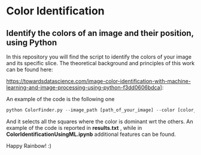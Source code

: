 # Color Identification

## Identify the colors of an image and their position, using Python 

In this repository you will find the script to identify the colors of your image and its specific slice. 
The theoretical background and principles of this work can be found here:

https://towardsdatascience.com/image-color-identification-with-machine-learning-and-image-processing-using-python-f3dd0606bdca]:

An example of the code is the following one
```python
python ColorFinder.py --image_path [path_of_your_image] --color [color_string] --color_number [chosen_color_number]
```

And it selects all the squares where the color is dominant wrt the others. 
An example of the code is reported in __results.txt__ , while in __ColorIdentificationUsingML.ipynb__ additional features can be found. 

Happy Rainbow! :) 
